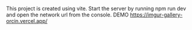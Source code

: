 
This project is created using vite.
Start the server by running npm run dev and open the network url from the console.
DEMO https://imgur-gallery-orcin.vercel.app/
